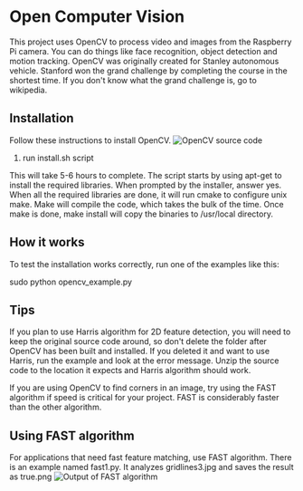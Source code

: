 Open Computer Vision
======

This project uses OpenCV to process video and images from the Raspberry Pi camera. You can do things like face recognition, object detection and motion tracking. OpenCV was originally created for Stanley autonomous vehicle. Stanford won the grand challenge by completing the course in the shortest time. If you don't know what the grand challenge is, go to wikipedia.

Installation
------
Follow these instructions to install OpenCV.
![OpenCV source code](http://sourceforge.net/projects/opencvlibrary/files/opencv-unix/ "")

1. run install.sh script

This will take 5-6 hours to complete. The script starts by using apt-get to install the required libraries. When prompted by the installer, answer yes. When all the required libraries are done, it will run cmake to configure unix make. Make will compile the code, which takes the bulk of the time. Once make is done, make install will copy the binaries to /usr/local directory. 

How it works
------
To test the installation works correctly, run one of the examples like this:

sudo python opencv_example.py

Tips
------
If you plan to use Harris algorithm for 2D feature detection, you will need to keep the original source code around, so don't delete the folder after OpenCV has been built and installed. If you deleted it and want to use Harris, run the example and look at the error message. Unzip the source code to the location it expects and Harris algorithm should work.

If you are using OpenCV to find corners in an image, try using the FAST algorithm if speed is critical for your project. FAST is considerably faster than the other algorithm.


Using FAST algorithm
------
For applications that need fast feature matching, use FAST algorithm. There is an example named fast1.py. It analyzes gridlines3.jpg and saves the result as true.png
![Output of FAST algorithm](https://github.com/woolfel/BrickPi_Python/blob/master/Project_Examples/openCV/true.png?raw=true "example result with threshold of 20")